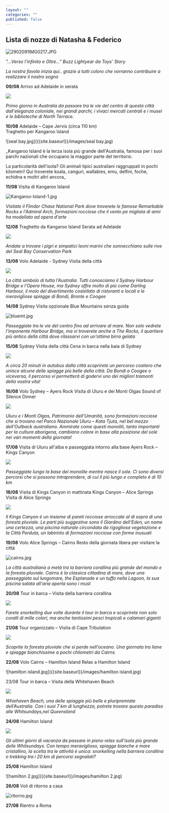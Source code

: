 ```yaml
---
layout: ""
categories: ""
published: false
---
```


## Lista di nozze di Natasha & Federico


![2902091IMG0217.JPG]({{site.baseurl}}/images/2902091IMG0217.JPG)


_"...Verso l'infinito e Oltre..."  Buzz Lightyear da Toys’ Story_

_La nostra favola inizia qui.. grazie a tutti coloro che vorranno contribuire a realizzare il nostro sogno_


**09/08**	Arrivo ad Adelaide in serata

![]({{site.baseurl}}/images/Adelaide1.jpg)

_Primo giorno in Australia da passare tra le vie del centro di questa città dall'eleganza coloniale, nei grandi parchi, i vivaci mercati centrali e i musei e le biblioteche di North Terrace._

		
**10/08**	Adelaide – Cape Jervis (circa 110 km)	
			Traghetto per Kangaroo Island 
		
![seal bay.jpg]({{site.baseurl}}/images/seal bay.jpg)


_Kangaroo Island è la terza isola più grande dell'Australia, famosa per i suoi parchi nazionali che occupano la maggior parte del territorio.

La particolarità dell'isola? Gli animali tipici australiani raggruppati in pochi kilometri! Qui troverete koala, canguri, wallabies, emu, delfini, foche, echidna e moltri altri ancora_


**11/08**	Visita di Kangaroo Island

![Kangaroo-Island-1.jpg]({{site.baseurl}}/images/Kangaroo-Island-1.jpg)

_Visitate il Flinder Chase National Park dove troverete le famose Remarkable Rocks e l'Admiral Arch, formazioni rocciose che il vento pe migliaia di anni ha modellato ad opera d'arte_


**12/08**	Traghetto da Kangaroo Island 
			Serata ad Adelaide 
        
![]({{site.baseurl}}/images/admiral-s-arch-at-sunset.jpg)

_Andate a trovare i pigri e simpatici leoni marini che sonnecchiano sulle rive del Seal Bay Conservation Park_


**13/08**	Volo Adelaide - Sydney
			Visita della città
            
![]({{site.baseurl}}/images/sydney-banner.jpg)

_La città simbolo di tutta l'Australia. Tutti conosciamo il Sydney Harbour Bridge e l'Opera House, ma Sydney offre molto di più come Darling Harbour, il molo del divertimento costellato di ristoranti e locali e le meravigliose spiagge di Bondi, Bronte e Coogee_

**14/08**	Sydney 
			Visita opzionale Blue Mountains senza guida
		
![bluemt.jpg]({{site.baseurl}}/images/bluemt.jpg)

_Passeggiate tra le vie del centro fino ad arrivare al mare. Non solo vedrete l'imponente Harbour Bridge, ma vi troverete anche a The Rocks, il quartiere più antico della città dove rilassarvi con un'ottima birra gelata_

**15/08**	Sydney 
			Visita della città
       		Cena in barca nella baia di Sydney
        
![]({{site.baseurl}}/images/sydney.jpg)

_A circa 20 minuti in autobus dalla città scoprirete un percorso costiero che unisce alcune delle spiagge più belle della città. Da Bondi a Coogee o viceversa, il percorso vi permetterà di godervi uno dei migliori tramonti della vostra vita!_


**16/08**	Volo Sydney – Ayers Rock 
			Visita di Uluru e dei Monti Olgas
       		Sound of Silence Dinner
        
![]({{site.baseurl}}/images/monti%20olgas.jpg) 
 
_Uluru e i Monti Olgas, Patrimonio dell'Umanità, sono formazioni rocciose che si trovano nel Parco Nazionale Uluru – Kata Tjuta, nel bel mezzo dell'Outback australiano.
Ammirate come questi monoliti, tanto importanti per la cultura aborigena, cambiano colore in base alla posizione del sole nei vari momenti della giornata!_


**17/08**	Visita di Uluru all'alba e passeggiata intorno alla base
			Ayers Rock – Kings Canyon 
        
![]({{site.baseurl}}/images/Ayers-Rock01.jpg)

_Passeggiate lungo la base del monolite mentre nasce il sole. Ci sono diversi percorsi che si possono intraprendere, di cui il più lungo e completo è di 10 km_

**18/08**	Visita di Kings Canyon in mattinata
			Kings Canyon – Alice Springs 
			Visita di Alice Springs

![]({{site.baseurl}}/images/Kings%20Canyon%202.JPG)

_Il Kings Canyon è un insieme di pareti rocciose arroccate al di sopra di una foresta pluviale.
 Le parti più suggestive sono il Giardino dell'Eden, un nome una certezza, una piscina naturale circondata da rigogliosa vegetazione e la Città Perduta, un labirinto di formazioni rocciose con forme inusuali_


**19/08**	Volo Alice Springs – Cairns 
			Resto della giornata libera per visitare la città

![cairns.jpg]({{site.baseurl}}/images/cairns.jpg)

_La città australiana a metà tra la barriera corallina più grande del mondo e la foresta pluviale. Cairns è la classica cittadina di mare, dove una passeggiata sul lungomare, the Esplanade e un tuffo nella Lagoon, la sua piscina salata all'aria aperta sono i must_


**20/08**	Tour in barca – Visita della barriera corallina

![]({{site.baseurl}}/images/DSCN0026a1.jpg)

_Farete snorkelling due volte durante il tour in barca e scoprirete non solo coralli di mille colori, ma anche tantissimi pesci tropicali e calamari giganti_

**21/08**	Tour organizzato – Visita di Cape Tribulation 

![]({{site.baseurl}}/images/gallery-cape-tribulation.jpg)

_Scoprite la foresta pluviale che si perde nell'oceano. Una giornata tra liane e spiagge bianchissime a pochi chilometri da Cairns_


**22/08**	Volo Cairns – Hamilton Island 
			Relax a Hamilton Island
        
![hamilton island.jpg]({{site.baseurl}}/images/hamilton island.jpg)

23/08	Tour in barca – Visita della Whitehaven Beach 

![]({{site.baseurl}}/images/whitehaven%20beach.jpg)

_Whiehaven Beach, una delle spiaggie più belle e pluripremiate dell’Australia. Con i suoi 7 km di lunghezza, potrete trovare questo paradiso alle Whitsundays,nel Queensland_

**24/08**	Hamilton Island

![]({{site.baseurl}}/images/hamilton%202.jpg)

_Gli ultimi giorni di vacanza da passare in pieno relax sull'isola più grande delle Whitsundays. Con tempo meraviglioso, spiagge bianche e mare cristallino, la scelta tra le attività è unica: snorkelling nella barriera corallina o trekking tra i 20 km di percorsi segnalati?_

**25/08**	Hamilton Island	

![hamilton 2.jpg]({{site.baseurl}}/images/hamilton 2.jpg)

**26/08**	Voli di ritorno a casa

![ritorno.jpg]({{site.baseurl}}/images/ritorno.jpg)

**27/08**	Rientro a Roma